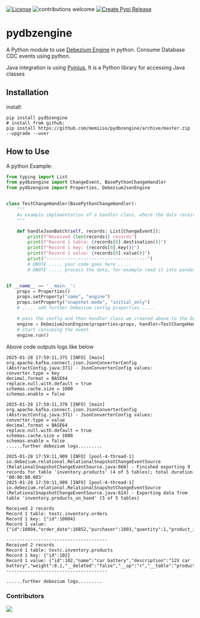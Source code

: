[![License](http://img.shields.io/:license-apache%202.0-brightgreen.svg)](http://www.apache.org/licenses/LICENSE-2.0.html)
![contributions welcome](https://img.shields.io/badge/contributions-welcome-brightgreen.svg?style=flat)
[![Create Pypi Release](https://github.com/memiiso/pydbzengine/actions/workflows/release.yml/badge.svg)](https://github.com/memiiso/pydbzengine/actions/workflows/release.yml)
# pydbzengine

A Python module to use [Debezium Engine](https://debezium.io/) in python. Consume Database CDC events using python.

Java integration is using [Pyjnius](https://pyjnius.readthedocs.io/en/latest/), It is a Python library for accessing
Java classes

## Installation

install:

```shell
pip install pydbzengine
# install from github:
pip install https://github.com/memiiso/pydbzengine/archive/master.zip --upgrade --user
```

## How to Use

A python Example:

```python
from typing import List
from pydbzengine import ChangeEvent, BasePythonChangeHandler
from pydbzengine import Properties, DebeziumJsonEngine


class TestChangeHandler(BasePythonChangeHandler):
    """
    An example implementation of a handler class, where the data received from java is processed.
    """

    def handleJsonBatch(self, records: List[ChangeEvent]):
        print(f"Received {len(records)} records")
        print(f"Record 1 table: {records[0].destination()}")
        print(f"Record 1 key: {records[0].key()}")
        print(f"Record 1 value: {records[0].value()}")
        print("--------------------------------------")
        # @NOTE ..... your code goes here .....
        # @NOTE ..... process the data, for-example read it into pandas and save to destination etc. .....


if __name__ == '__main__':
    props = Properties()
    props.setProperty("name", "engine")
    props.setProperty("snapshot.mode", "initial_only")
    # ..... add further Debezium config properties .....

    # pass the config and then handler class we created above to the DebeziumJsonEngine
    engine = DebeziumJsonEngine(properties=props, handler=TestChangeHandler())
    # start consuming the event
    engine.run()
```

Above code outputs logs like below

```asciidoc
2025-01-28 17:59:11,375 [INFO] [main] org.apache.kafka.connect.json.JsonConverterConfig (AbstractConfig.java:371) - JsonConverterConfig values:
converter.type = key
decimal.format = BASE64
replace.null.with.default = true
schemas.cache.size = 1000
schemas.enable = false

2025-01-28 17:59:11,378 [INFO] [main] org.apache.kafka.connect.json.JsonConverterConfig (AbstractConfig.java:371) - JsonConverterConfig values:
converter.type = value
decimal.format = BASE64
replace.null.with.default = true
schemas.cache.size = 1000
schemas.enable = false
......further debezium logs.........

2025-01-28 17:59:11,909 [INFO] [pool-4-thread-1] io.debezium.relational.RelationalSnapshotChangeEventSource (RelationalSnapshotChangeEventSource.java:660) - Finished exporting 9 records for table 'inventory.products' (4 of 5 tables); total duration '00:00:00.003' 
2025-01-28 17:59:11,909 [INFO] [pool-4-thread-1] io.debezium.relational.RelationalSnapshotChangeEventSource (RelationalSnapshotChangeEventSource.java:614) - Exporting data from table 'inventory.products_on_hand' (5 of 5 tables)

Received 2 records
Record 1 table: testc.inventory.orders
Record 1 key: {"id":10004}
Record 1 value: {"id":10004,"order_date":16852,"purchaser":1003,"quantity":1,"product_id":107,"__deleted":"false","__op":"r","__table":"orders","__source_ts_ms":1738083551906,"__ts_ms":1738083551905}

--------------------------------------
Received 2 records
Record 1 table: testc.inventory.products
Record 1 key: {"id":102}
Record 1 value: {"id":102,"name":"car battery","description":"12V car battery","weight":8.1,"__deleted":"false","__op":"r","__table":"products","__source_ts_ms":1738083551906,"__ts_ms":1738083551909}
--------------------------------------

......further debezium logs.........
```

### Contributors

<a href="https://github.com/memiiso/pydbzengine/graphs/contributors">
  <img src="https://contributors-img.web.app/image?repo=memiiso/pydbzengine" />
</a>

